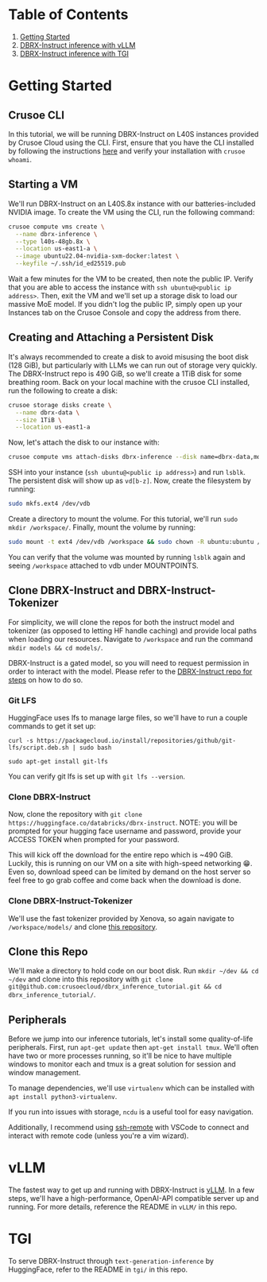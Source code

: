 # Table of Contents
1. [Getting Started](#getting-started)
2. [DBRX-Instruct inference with vLLM](#vllm)
3. [DBRX-Instruct inference with TGI](#tgi)

# Getting Started

## Crusoe CLI
In this tutorial, we will be running DBRX-Instruct on L40S instances provided by Crusoe Cloud using the CLI. First, ensure that you have the CLI installed by following the instructions [here](https://docs.crusoecloud.com/quickstart/installing-the-cli/index.html) and verify your installation with `crusoe whoami`.

## Starting a VM
We'll run DBRX-Instruct on an L40S.8x instance with our batteries-included NVIDIA image. To create the VM using the CLI, run the following command:

```bash
crusoe compute vms create \
  --name dbrx-inference \
  --type l40s-48gb.8x \
  --location us-east1-a \
  --image ubuntu22.04-nvidia-sxm-docker:latest \
  --keyfile ~/.ssh/id_ed25519.pub
```

Wait a few minutes for the VM to be created, then note the public IP. Verify that you are able to access the instance with `ssh ubuntu@<public ip address>`. Then, exit the VM and we'll set up a storage disk to load our massive MoE model. If you didn't log the public IP, simply open up your Instances tab on the Crusoe Console and copy the address from there.

## Creating and Attaching a Persistent Disk
It's always recommended to create a disk to avoid misusing the boot disk (128 GiB), but particularly with LLMs we can run out of storage very quickly. The DBRX-Instruct repo is 490 GiB, so we'll create a 1TiB disk for some breathing room. Back on your local machine with the crusoe CLI installed, run the following to create a disk:

```bash
crusoe storage disks create \
  --name dbrx-data \
  --size 1TiB \
  --location us-east1-a
```

Now, let's attach the disk to our instance with:

```bash
crusoe compute vms attach-disks dbrx-inference --disk name=dbrx-data,mode=read-write
```

SSH into your instance (`ssh ubuntu@<public ip address>`) and run `lsblk`. The persistent disk will show up as `vd[b-z]`. Now, create the filesystem by running:

```bash
sudo mkfs.ext4 /dev/vdb
```

Create a directory to mount the volume. For this tutorial, we'll run `sudo mkdir /workspace/`. Finally, mount the volume by running:

```bash
sudo mount -t ext4 /dev/vdb /workspace && sudo chown -R ubuntu:ubuntu /workspace
```

You can verify that the volume was mounted by running `lsblk` again and seeing `/workspace` attached to vdb under MOUNTPOINTS.

## Clone DBRX-Instruct and DBRX-Instruct-Tokenizer
For simplicity, we will clone the repos for both the instruct model and tokenizer (as opposed to letting HF handle caching) and provide local paths when loading our resources. Navigate to `/workspace` and run the command `mkdir models && cd models/`.

DBRX-Instruct is a gated model, so you will need to request permission in order to interact with the model. Please refer to the [DBRX-Instruct repo for steps](https://huggingface.co/databricks/dbrx-instruct#:~:text=DBRX%20Instruct%20is%20a%20mixture,it%2C%20under%20an%20open%20license.) on how to do so.

### Git LFS
HuggingFace uses lfs to manage large files, so we'll have to run a couple commands to get it set up:

```
curl -s https://packagecloud.io/install/repositories/github/git-lfs/script.deb.sh | sudo bash

sudo apt-get install git-lfs
```
You can verify git lfs is set up with `git lfs --version`.

### Clone DBRX-Instruct
Now, clone the repository with `git clone https://huggingface.co/databricks/dbrx-instruct`. NOTE: you will be prompted for your hugging face username and password, provide your ACCESS TOKEN when prompted for your password.

This will kick off the download for the entire repo which is ~490 GiB. Luckily, this is running on our VM on a site with high-speed networking 😁. Even so, download speed can be limited by demand on the host server so feel free to go grab coffee and come back when the download is done.

### Clone DBRX-Instruct-Tokenizer
We'll use the fast tokenizer provided by Xenova, so again navigate to `/workspace/models/` and clone [this repository](https://huggingface.co/Xenova/dbrx-instruct-tokenizer/tree/main).

## Clone this Repo
We'll make a directory to hold code on our boot disk. Run `mkdir ~/dev && cd ~/dev` and clone into this repository with `git clone git@github.com:crusoecloud/dbrx_inference_tutorial.git && cd dbrx_inference_tutorial/`.

## Peripherals
Before we jump into our inference tutorials, let's install some quality-of-life peripherals. First, run `apt-get update` then `apt-get install tmux`. We'll often have two or more processes running, so it'll be nice to have multiple windows to monitor each and tmux is a great solution for session and window management.

To manage dependencies, we'll use `virtualenv` which can be installed with `apt install python3-virtualenv`.

If you run into issues with storage, `ncdu` is a useful tool for easy navigation.

Additionally, I recommend using [ssh-remote](https://code.visualstudio.com/docs/remote/ssh#_connect-to-a-remote-host) with VSCode to connect and interact with remote code (unless you're a vim wizard).

# vLLM
The fastest way to get up and running with DBRX-Instruct is [vLLM](https://github.com/vllm-project/vllm). In a few steps, we'll have a high-performance, OpenAI-API compatible server up and running. For more details, reference the README in `vLLM/` in this repo.

# TGI
To serve DBRX-Instruct through `text-generation-inference` by HuggingFace, refer to the README in `tgi/` in this repo.




